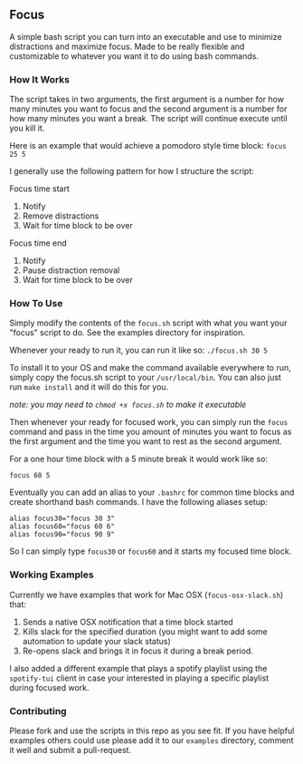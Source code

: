 ## Focus

A simple bash script you can turn into an executable and use to minimize distractions and maximize focus. Made to be really flexible and customizable to whatever you want it to do using bash commands.

### How It Works

The script takes in two arguments, the first argument is a number for how many minutes you want to focus and the second argument is a number for how many minutes you want a break. The script will continue execute until you kill it.

Here is an example that would achieve a pomodoro style time block:
`focus 25 5`

I generally use the following pattern for how I structure the script:

Focus time start
1. Notify
2. Remove distractions
3. Wait for time block to be over

Focus time end
1. Notify
2. Pause distraction removal
3. Wait for time block to be over

### How To Use

Simply modify the contents of the `focus.sh` script with what you want your "focus" script to do. See the examples directory for inspiration.

Whenever your ready to run it, you can run it like so: `./focus.sh 30 5`

To install it to your OS and make the command available everywhere to run, simply copy the focus.sh script to your `/usr/local/bin`. You can also just run `make install` and it will do this for you.

_note: you may need to `chmod +x focus.sh` to make it executable_

Then whenever your ready for focused work, you can simply run the `focus` command and pass in the time you amount of minutes you want to focus as the first argument and the time you want to rest as the second argument. 

For a one hour time block with a 5 minute break it would work like so:

`focus 60 5`

Eventually you can add an alias to your `.bashrc` for common time blocks and create shorthand bash commands. I have the following aliases setup:
```
alias focus30="focus 30 3"
alias focus60="focus 60 6"
alias focus90="focus 90 9"
```

So I can simply type `focus30` or `focus60` and it starts my focused time block.

### Working Examples

Currently we have examples that work for Mac OSX (`focus-osx-slack.sh`) that:
1. Sends a native OSX notification that a time block started
2. Kills slack for the specified duration (you might want to add some automation to update your slack status)
3. Re-opens slack and brings it in focus it during a break period. 

I also added a different example that plays a spotify playlist using the `spotify-tui` client in case your interested in playing a specific playlist during focused work. 

### Contributing

Please fork and use the scripts in this repo as you see fit. If you have helpful examples others could use please add it to our `examples` directory, comment it well and submit a pull-request.
